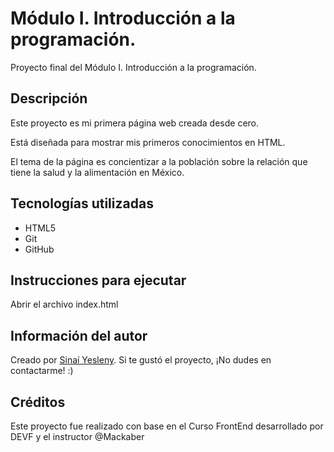 # Módulo I. Introducción a la programación.
Proyecto final del Módulo I. Introducción a la programación.

## Descripción
Este proyecto es mi primera página web creada desde cero.

Está diseñada para mostrar mis primeros conocimientos en HTML.

El tema de la página es concientizar a la población sobre la relación que tiene la salud y la alimentación en México.

## Tecnologías utilizadas
- HTML5
- Git
- GitHub

## Instrucciones para ejecutar
Abrir el archivo index.html

## Información del autor
Creado por [Sinaí Yesleny](https://github.com/SinaiYesleny).  Si te gustó el proyecto, ¡No dudes en contactarme! :)

## Créditos
Este proyecto fue realizado con base en el Curso FrontEnd desarrollado por DEVF y el instructor @Mackaber
